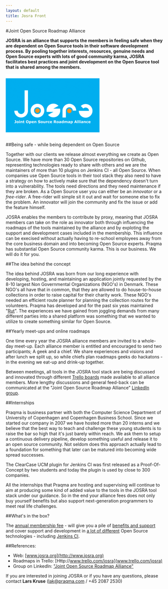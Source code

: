 ```yaml
---
layout: default
title: Josra Front
---
```

#Joint Open Source Roadmap Alliance

__JOSRA is an alliance that supports the members in feeling safe when they are dependent on Open Source tools in their software development process. By pooling together interests, resources, genuine needs and Open Source experts with lots of good community karma, JOSRA facilitates best practices and joint development on the Open Source tool that is shared among the members.__

<div class="stdcenter"><img src="/images/josra-logo_2x3.png"/></div>

##Being safe - while being dependent on Open Source

Together with our clients we release almost everything we create as Open Source. We have more than 30 Open Source repositories on Github, representing technologies ready to share with others and we are the maintainers of more than 10 plugins on Jenkins CI - all Open Source. When companies use Open Source tools in their tool stack they also need to have a strategy on how to actively make sure that the dependency doesn't turn into a vulnerability. The tools need directions and they need maintenance if they are broken. As a Open Source user you can either be an _innovator_ or a _free-rider_. A free-rider will simple sit it out and wait for someone else to fix the problem. An innovator will join the community and fix the issue or add the feature himself.

JOSRA enables the members to contribute by proxy, meaning that JOSRA members can take on the role as innovator both through influencing the roadmaps of the tools maintained by the alliance and by exploting the support and development cases included in the membership. This influence can be execised without actually having to re-school employees away from the core business domain and into becoming Open Source experts. Praqma has substantial Open Source community karma. This is our business. We will do it for you.

##The idea behind the concept

The idea behind JOSRA was born from our long experience with developing, hosting, and maintaining an application jointly requested by the 8-10 largest Non Governmental Organizations (NGO's) in Denmark. These NGO's all have that in common, that they are allowed to do house-to-house collections in order to raise capital for their charity work. These NGO's needed an efficient route planner for planning the collection routes for the volunteers. Praqma has developed and for the past six yeas maintained "[Rut](http://rut.praqma.net)". The experiences we have gained from joggling demands from many different parties into a shared platform was something that we wanted to utilize to create something similar for Open Source.

##Yearly meet-ups and online roadmaps

One time every year the JOSRA alliance members are invited to a whole-day meet-up. Each alliance member is entitled and encouraged to send two participants; A geek and a chief. We share experiences and visions and after lunch we split up, so while chiefs plan roadmaps geeks do hackatons - in the evening we eat-up and drink-up together.

Between meetings, all tools in the JOSRA tool stack are being discussed and innovated through different [Trello boards](http://trello.com/josra) made available to all alliance members. More lengthy discussions and general feed-back can be communicated at the "Joint Open Source Roadmap Alliance" [LinkedIn group](https://www.linkedin.com/groups/Joint-Open-Source-Roadmap-Alliance-7403229).

##Internships

Praqma is business partner with both the Computer Science Department of University of Copenhagen and Copenhagen Business School. Since we started our company in 2007 we have hosted more than 20 interns and we believe that the best way to teach and challenge these young students is to raise the bar so high that it's just barely within reach. We ask them to setup a continuous delivery pipeline, develop something useful and release it to an open source community. Not seldom does this approach actually lead to a foundation for something that later can be matured into becoming wide spread successes.

The ClearCase UCM plugin for Jenkins CI was first released as a Proof-Of-Concept by two students and today the plugin is used by close to 300 companies.

All the internships that Praqma are hosting and supervising will continue to aim at producing some kind of added value to the tools in the JOSRA tool stack under our guidance. So in the end your alliance fees does not only buy yourself benefits but also support next-generation programmers to meet real life challenges.

##What's in the box?

The [annual membership fee](/offer) - will give you a pile of [benefits and support](/included) and cover support and development in [a lot of different](/tools) Open Source technologies - including [Jenkins CI](http://www.jenkins-ci.org).

##References:

* Web: [www.josra.org](http://www.josra.org)
* Roadmaps in Trello: [Http://www.trello.com/josra](www.trello.com/josra)
* Group on LinkedIn:  ["Joint Open Source Roadmap Alliance"](https://www.linkedin.com/groups/Joint-Open-Source-Roadmap-Alliance-7403229)
 
If you are interested in joining JOSRA or if you have any questions, please contact **Lars Kruse** ([lak@praqma.com](mailto:lak@praqma.com) / +45 2087 2530)
